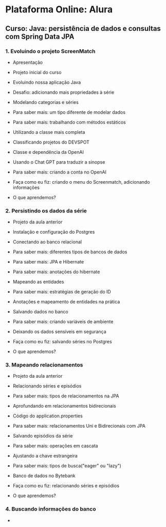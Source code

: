 # Plataforma Online: Alura

## Curso: Java: persistência de dados e consultas com Spring Data JPA

### 1. Evoluindo o projeto ScreenMatch

* Apresentação

* Projeto inicial do curso

* Evoluindo nossa aplicação Java

* Desafio: adicionando mais propriedades à série

* Modelando categorias e séries

* Para saber mais: um tipo diferente de modelar dados

* Para saber mais: trabalhando com métodos estáticos

* Utilizando a classe mais completa

* Classificando projetos do DEVSPOT

* Classe e dependência da OpenAI

* Usando o Chat GPT para traduzir a sinopse

* Para saber mais: criando a conta no OpenAI

* Faça como eu fiz: criando o menu do Screenmatch, adicionando informações

* O que aprendemos?

### 2. Persistindo os dados da série

* Projeto da aula anterior

* Instalação e configuração do Postgres

* Conectando ao banco relacional

* Para saber mais: diferentes tipos de bancos de dados

* Para saber mais: JPA e Hibernate

* Para saber mais: anotações do hibernate

* Mapeando as entidades

* Para saber mais: estratégias de geração do ID

* Anotações e mapeamento de entidades na prática

* Salvando dados no banco

* Para saber mais: criando variáveis de ambiente

* Deixando os dados sensíveis em segurança

* Faça como eu fiz: salvando séries no Postgres

* O que aprendemos?

### 3. Mapeando relacionamentos

* Projeto da aula anterior

* Relacionando séries e episódios

* Para saber mais: tipos de relacionamentos na JPA

* Aprofundando em relacionamentos bidirecionais

* Código do application.properties

* Para saber mais: relacionamentos Uni e Bidirecionais com JPA

* Salvando episódios da série

* Para saber mais: operações em cascata

* Ajustando a chave estrangeira

* Para saber mais: tipos de busca("eager" ou "lazy")

* Banco de dados no Bytebank

* Faça como eu fiz: relacionando séries e episódios

* O que aprendemos?

### 4. Buscando informações do banco

* 
